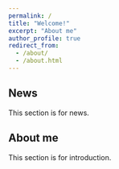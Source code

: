 ```yaml
---
permalink: /
title: "Welcome!"
excerpt: "About me"
author_profile: true
redirect_from: 
  - /about/
  - /about.html
---
```

## News
This section is for news.

## About me
This section is for introduction.

